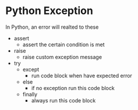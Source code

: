 # Python Exception

In Python, an error will realted to these

- assert
  - assert the certain condition is met
- raise
  - raise custom exception message
- try
  - except
    - run code block when have expected error
  - else
    - if no exception run this code block
  - finally
    - always run this code block
